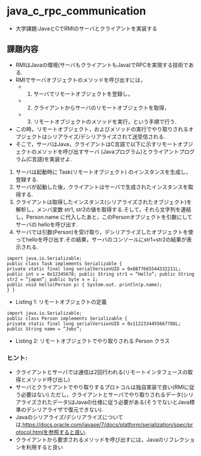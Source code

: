 # java_c_rpc_communication
- 大学課題:JavaとCでRMIのサーバとクライアントを実装する

## 課題内容
- RMIはJavaの環境(サーバもクライアントもJava)でRPCを実現する技術である.
- RMIでサーバオブジェクトのメソッドを呼び出すには，
    - 1. サーバでリモートオブジェクトを登録し，
    - 2. クライアントからサーバのリモートオブジェクトを取得，
    - 3. リモートオブジェクトのメソッドを実行，という手順で行う.
- この時，リモートオブジェクト，およびメソッドの実行でやり取りされるオブジェクトはシリアライズ/デシリアライズされて送受信される.　
- そこで，サーバはJava，クライアントはC言語で以下に示すリモートオブジェクトのメソッドを呼び出すサーバ (Javaプログラム)とクライアントプログラム(C言語)を実装せよ.

1. サーバは起動時に Task(リモートオブジェクト) のインスタンスを生成し，登録する.
2. サーバが起動した後，クライアントはサーバで生成されたインスタンスを取得する.
3. クライアントは取得したインスタンス(シリアライズされたオブジェクト)を解析し，メンバ変数 str1, str2の値を取得する.そして，それら文字列を連結し，Person.name に代入したあと，このPersonオブジェクトを引数にしてサーバの helloを呼び出す.
4. サーバでは引数(Person)を受け取り，デシリアライズしたオブジェクトを使ってhelloを呼び出す.その結果，サーバのコンソールにstr1+str2の結果が表示される.

```
import java.io.Serializable;
public class Task implements Serializable {
private static final long serialVersionUID = 0x8877665544332211L;
public int v = 0x12345678; public String str1 = ”Hello”; public String str2 = ”japan”; public byte x = 1;
public void hello(Person p) { System.out. println(p.name);
} }
```
- Listing 1: リモートオブジェクトの定義

```
import java.io.Serializable;
public class Person implements Serializable {
private static final long serialVersionUID = 0x1122334455667788L; public String name = ”Jobs”;
```

- Listing 2: リモートオブジェクトでやり取りされる Person クラス

### ヒント:
- クライアントとサーバでは通信は2回行われる(リモートインタフェースの取得とメソッド呼び出し)
- サーバとクライアントでやり取りするプロトコルは独自実装で良い(RMIに従う必要はない).ただし，クライアントとサーバでやり取りされるデータ(シリアライズされたデータ)はJavaの仕様に従う必要がある(そうでないとJava標準のデシリアライザで復元できない).
- Javaのシリアライズ/デシリアライズについては,https://docs.oracle.com/javase/7/docs/platform/serialization/spec/protocol.htmlを参照すると良い.
- クライアントから要求されるメソッドを呼び出すには，Javaのリフレクションを利用すると良い
